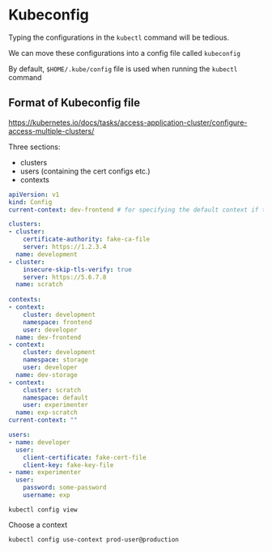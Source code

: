 # Kubeconfig
Typing the configurations in the `kubectl` command will be tedious.

We can move these configurations into a config file called `kubeconfig`

By default, `$HOME/.kube/config` file is used when running the `kubectl` command

## Format of Kubeconfig file
https://kubernetes.io/docs/tasks/access-application-cluster/configure-access-multiple-clusters/

Three sections:
- clusters
- users (containing the cert configs etc.)
- contexts

```yaml
apiVersion: v1
kind: Config
current-context: dev-frontend # for specifying the default context if there are more than one context

clusters:
- cluster:
    certificate-authority: fake-ca-file
    server: https://1.2.3.4
  name: development
- cluster:
    insecure-skip-tls-verify: true
    server: https://5.6.7.8
  name: scratch
  
contexts:
- context:
    cluster: development
    namespace: frontend
    user: developer
  name: dev-frontend
- context:
    cluster: development
    namespace: storage
    user: developer
  name: dev-storage
- context:
    cluster: scratch
    namespace: default
    user: experimenter
  name: exp-scratch
current-context: ""

users:
- name: developer
  user:
    client-certificate: fake-cert-file
    client-key: fake-key-file
- name: experimenter
  user:
    password: some-password
    username: exp
```

```
kubectl config view
```

Choose a context
```
kubectl config use-context prod-user@production
```